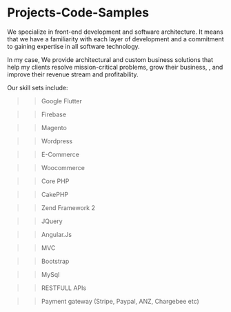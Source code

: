 # Projects-Code-Samples

We specialize in front-end development and software architecture. It means that we have a familiarity with each layer of development and a commitment to gaining expertise in all software technology. 

In my case, We provide architectural and custom business solutions that help my clients resolve mission-critical problems, grow their business, , and improve their revenue stream and profitability. 


Our skill sets include: 

>> Google Flutter

>> Firebase

>> Magento

>> Wordpress

>> E-Commerce

>> Woocommerce

>> Core PHP

>> CakePHP

>> Zend Framework 2

>> JQuery

>> Angular.Js

>> MVC

>> Bootstrap

>> MySql

>> RESTFULL APIs

>> Payment gateway (Stripe, Paypal, ANZ, Chargebee etc)
